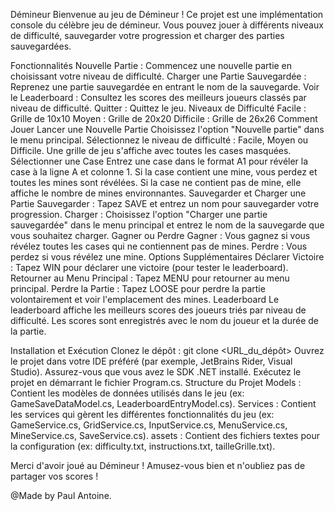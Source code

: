
Démineur
Bienvenue au jeu de Démineur ! Ce projet est une implémentation console du célèbre jeu de démineur. Vous pouvez jouer à différents niveaux de difficulté, sauvegarder votre progression et charger des parties sauvegardées.

Fonctionnalités
Nouvelle Partie : Commencez une nouvelle partie en choisissant votre niveau de difficulté.
Charger une Partie Sauvegardée : Reprenez une partie sauvegardée en entrant le nom de la sauvegarde.
Voir le Leaderboard : Consultez les scores des meilleurs joueurs classés par niveau de difficulté.
Quitter : Quittez le jeu.
Niveaux de Difficulté
Facile : Grille de 10x10
Moyen : Grille de 20x20
Difficile : Grille de 26x26
Comment Jouer
Lancer une Nouvelle Partie
Choisissez l'option "Nouvelle partie" dans le menu principal.
Sélectionnez le niveau de difficulté : Facile, Moyen ou Difficile.
Une grille de jeu s'affiche avec toutes les cases masquées.
Sélectionner une Case
Entrez une case dans le format A1 pour révéler la case à la ligne A et colonne 1.
Si la case contient une mine, vous perdez et toutes les mines sont révélées.
Si la case ne contient pas de mine, elle affiche le nombre de mines environnantes.
Sauvegarder et Charger une Partie
Sauvegarder : Tapez SAVE et entrez un nom pour sauvegarder votre progression.
Charger : Choisissez l'option "Charger une partie sauvegardée" dans le menu principal et entrez le nom de la sauvegarde que vous souhaitez charger.
Gagner ou Perdre
Gagner : Vous gagnez si vous révélez toutes les cases qui ne contiennent pas de mines.
Perdre : Vous perdez si vous révélez une mine.
Options Supplémentaires
Déclarer Victoire : Tapez WIN pour déclarer une victoire (pour tester le leaderboard).
Retourner au Menu Principal : Tapez MENU pour retourner au menu principal.
Perdre la Partie : Tapez LOOSE pour perdre la partie volontairement et voir l'emplacement des mines.
Leaderboard
Le leaderboard affiche les meilleurs scores des joueurs triés par niveau de difficulté. Les scores sont enregistrés avec le nom du joueur et la durée de la partie.

Installation et Exécution
Clonez le dépôt : git clone <URL_du_dépôt>
Ouvrez le projet dans votre IDE préféré (par exemple, JetBrains Rider, Visual Studio).
Assurez-vous que vous avez le SDK .NET installé.
Exécutez le projet en démarrant le fichier Program.cs.
Structure du Projet
Models : Contient les modèles de données utilisés dans le jeu (ex: GameSaveDataModel.cs, LeaderboardEntryModel.cs).
Services : Contient les services qui gèrent les différentes fonctionnalités du jeu (ex: GameService.cs, GridService.cs, InputService.cs, MenuService.cs, MineService.cs, SaveService.cs).
assets : Contient des fichiers textes pour la configuration (ex: difficulty.txt, instructions.txt, tailleGrille.txt).

Merci d'avoir joué au Démineur ! Amusez-vous bien et n'oubliez pas de partager vos scores !

@Made by Paul Antoine.
